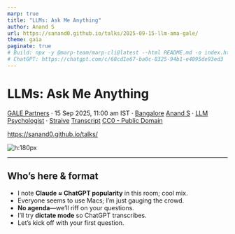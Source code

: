 ```yaml
---
marp: true
title: "LLMs: Ask Me Anything"
author: Anand S
url: https://sanand0.github.io/talks/2025-09-15-llm-ama-gale/
theme: gaia
paginate: true
# Build: npx -y @marp-team/marp-cli@latest --html README.md -o index.html
# ChatGPT: https://chatgpt.com/c/68cd1e67-ba0c-8325-94b1-e4895de93ed3
---
```


<style>
transcript { display: none; }
</style>

# LLMs: Ask Me Anything

[GALE Partners](https://www.gale.agency) · 15 Sep 2025, 11:00 am IST · [Bangalore](https://maps.app.goo.gl/gkfEuArBEHLwjr8K6)
[Anand S](https://s-anand.net/) · [LLM Psychologist](https://www.linkedin.com/in/sanand0/) · [Straive](https://straive.com/)
[Transcript](https://github.com/sanand0/talks/blob/main/2025-09-15-llm-ama-gale/README.md)
[CC0 - Public Domain](https://creativecommons.org/publicdomain/zero/1.0/)

https://sanand0.github.io/talks/

![h:180px](https://api.qrserver.com/v1/create-qr-code/?size=150x150&data=https://sanand0.github.io/talks/2025-09-15-llm-ama-gale/)

---

## Who’s here & format

- I note **Claude ≈ ChatGPT popularity** in this room; cool mix.
- Everyone seems to use Macs; I’m just gauging the crowd.
- **No agenda**—we’ll riff on your questions.
- I’ll try **dictate mode** so ChatGPT transcribes.
- Let’s kick off with your first question.

<transcript>
I am surprised that there are about as many people

<transcript>

I am surprised that there are about as many people who prefer Claude.ai as ChatGPT. It's nice to see that.

How many of you do not use a Mac? Okay, I see no hands. All right, I am just trying to gauge who I am talking to.

We don't have an agenda. We can talk about absolutely anything that we want. And since that is the case, might as well start with stuff that you are interested in. So why don't we go ahead and have a few questions, which I will probably ask ChatGPT to transcribe for me, rather than me. Let's give it a dictate mode.

**Host**: So, the questions that you guys had put in a form, we have shortlisted some, and we would want you to answer. So I will start with the first question.

</transcript>

---

## How will AI evolve in 5-10 years?

- I **won’t predict 10 years**; I track the next 3 months.
- I see **entry-level roles shrinking** in AI-exposed jobs. (**Edit**: [Stanford/ADP][1] finds \~13% decline for ages 22–25.)
- I stress **price–performance freefall**; near-par quality far cheaper. (**Edit**: Apples-to-apples isn’t 1000×) ([Reasoning Engine][2])
- **Frontier shifts fast**; smarter models unlock new tasks. (**Edit**: Arena ranks show Gemini 2.5 Pro leading; Flash ranks lower.) ([LMArena][3])
- I quipped **“Europe is banning AI.”** (**Edit**: EU AI Act regulates; bans only narrow “unacceptable-risk” uses.) ([CBS News][4])

<transcript>

**Question**: How do you see AI evolving over the next 5 to 10 years? What opportunities are there that you are seeing?

**Answer**: I have no idea. I can tell you how I am seeing AI evolving over the next three months. I can tell you how AI has evolved over the last few months. **That in itself seems to be news to me.**

**We are seeing finally some concrete evidence that entry-level jobs in roles that... something that AI can replace are decreasing.** So there is a job impact for entry-level areas that AI can automate. Fine. And this is after several years of AI promising that this sort of thing is coming. This is at least in the US. So that is real.

The models have been becoming better and faster. To give you a sense of how much that better and faster is, the two things that I look at are how good is the model and how cheap is the model. There was... the way we measure that is, let's start with how we measure the cost of a model. So out here, the X-axis, which I am not able to zoom into, is the number of dollars it takes for processing one million tokens. One million tokens is roughly all of the Harry Potter books put together. For a model like GPT-4, it costs $30. For a model like Gemini 1.5 Flash, it costs 3.8 cents. $30, $3, 30 cents, 3.8 cents. **Three orders of magnitude, 1000 times.**

And notice that the Y-axis is quality. I'll explain how that's measured, but if the Y-axis of Gemini 1.5 Flash is roughly the same as GPT-4... of course, one is an open model, one is a new model... but if they're roughly the same, **what it means is that I can more or less do the same things with a model that is 1000 times cheaper.** **Difference between a $1,000 budget and a million-dollar budget... For exactly the same thing. Where do you see that kind of order of magnitude difference?** Supposing somebody said, "I'm going to give you a car this month, Ferrari. It's going to cost you a million dollars," and then comes back a year later saying, "Now you can have this car for $1,000." **In which industry has this ever happened?** Keep that in mind.

And this progression, the way it's happened is, in May 2023, this is what the models looked like. There was GPT-3.5 Turbo, Claude Instant, Claude 1. And then new models kept coming up. GPT-4 was a leap. GPT-4 was a much higher quality model and could do things that otherwise you didn't even think they could do. And keep this quality jump in mind because **when the model becomes smarter, it starts being able to do new things that otherwise were not possible.** And when you can think that it could do these things... **Arguably, we still haven't figured out anywhere near what GPT-4 is capable of.** We're still exploring the fringe of what it can do.

And then other models started coming in where we had Claude 3 Opus which was actually even better model, albeit priced slightly more expensively. Claude 3 Haiku was a bit of a leap in the frontier. See the stuff in green are the models that are Pareto optimal. There is nothing that is both cheaper and better. If that's the case, there's no reason not to use these models. Why would I ever use, let's say Mistral 8x7B, when Claude 3 Haiku is both cheaper and faster?

The frontier keeps evolving, and Claude 3 Haiku was a big jump in that, but then we had smaller models like Gemma beating it. GPT-4o Mini was another big leap, much smaller and much faster at that price. And then over time, you had the DeepSeek models pushing that frontier a fair bit. And now we have, I guess, a smooth frontier. This is as of a few weeks ago with the Qwen models, GPT-5 being one of the better models in terms of quality. Gemini 1.5 Flash still occupying the frontier on inexpensive. But this is over less than two years, the kind of evaluation on the frontier.

AI has the other property that **it's a human-like intelligence and a scalable thing that I can deploy in thousands of computers or a million computers very easily. And that's something very hard to wrap our heads around.** We're still trying to figure out how and where to use it. People ask me questions all the time about anything, including what the future of AI is. My reaction is, I don't know, I'm going to ask ChatGPT and get back. Why don't you ask ChatGPT and get back? This is what used to happen in 2000. Google had just become the dominant search engine. People would ask me questions, and why are you asking me? Ask Google, that's what I'm going to do anyway. And for the next five, maybe even 10 years, often all I would do was do a Google search, copy the first few results, and send it. Initially, I tried sending them the Google search results page. That doesn't work as well. **For whatever reason, they felt that if I do that search and copy-paste the results, it is better than them seeing exactly the same thing.**

It's happening for ChatGPT also. I get into conversations. I was... in the beginning of the year, I had taken up a series of goals, actually. I've taken up 15 goals, and one of the goals was to co-present with an AI. And at the beginning of the year, I think it was January, I did co-present with ChatGPT. And the interesting thing was, whenever people realized that it was a response from ChatGPT, they'd say, "Oh, ChatGPT." Whenever I said practically the same thing, they said, "Oh, that's insightful." Not at all different.

When I talk to Andrew, who's the CEO of Stripe, I tried this experiment. I used all my brains and came up with stuff, and he said, "Maybe." When I would pose the same question to ChatGPT, I would have posed the question while I was thinking, so it comes up with reasonably good answers, and then I would read out the answers. "I like it, that's a very smart thing, I think we should always come back to you for more such bouncing off ideas." But you have as much access to ChatGPT as I do.

</transcript>

---

## Use AI (quietly)?

- I learned to **use AI—don’t announce it**; people judge differently.
- In my IITM course, **copying & ChatGPT are encouraged** to get the job done.
- I set **hard, collaborative exams**, even “hack it if you can.”
- **Few actually copied**; letting others copy improved the author’s work.
- Net: prioritize **outcomes over purity**; train collaboration.

<transcript>

After that, I learned, and I started telling people, "**Use AI. Don't tell people that you're using AI.**" You have several reasons for doing this. I'm just giving you one more reason to do this. You don't need to tell people you use AI, what is the problem? If they want you to use AI, they will tell you to use AI, or they use AI. What are you, the middleman for?

And despite this, people are not using AI. I run a course, "Tools in Data Science." This is something I run at IIT Madras. And here are the instructions for the course. This is all broadly related to where AI is going. So completing answering the question. But one of the instructions in this course is that **copying and ChatGPT are allowed and encouraged.** This instruction has been around for some time. You can copy from your friends and relatives. You can work in groups. You can use the internet. This includes the exams. You can use WhatsApp. You can use ChatGPT. You can use your notes, your friends, your pets, whatever you want. I have practically told them you can pay somebody to take the exam for you if you want. **Get the job done.**

Why? There are enough courses that teach ethics, there are enough courses that teach not copying, working by yourself, making sure you get the job done. And after having gone through all those courses, those people come to recruit and get recruited, come to my team, and then they say, "I will solve the problem all by myself. I will not ask for any help. If I get stuck, I will eat my own shorts and I will never ever make sure that I've copied from anyone." Get the job done. Just get the job done. I really don't care how you do it. If you can pay somebody to take your exam, come to my office, pay somebody to do your work for you, I don't care. My salary will be used the same. I don't care.

So this course is intended to teach people to get the job done. And for this, one of the things that I've been doing is making the exams harder and harder and harder and harder and harder. I copy-paste the question, put it into ChatGPT, see if it gives the answer. If it does, then I triple the number of questions. There is a remote online exam, 22 questions, 45 minutes. Each one of those questions is approximately a small research project. It is hopeless. The only way you can solve this is if you create a group of 30 people, each one gets to solve one problem, they all pretty much create the code to solve each of those problems, share it between themselves and submit it. There is no other way. There is only one other way to solve it. The other way is... and explicit instruction says that you can hack the exam. If you're smart enough to know how to hack it and I'm not smart enough to prevent it, then I pass.

Now, what exactly happened when I did this? Okay, quick guess. What percentage do you think copied from each other? How many people think it was more than 80%? About five hands, okay. How many people think at least half the people copied? Okay, about 20, okay. How many people think less than 30% copied? 5%. The 5% of people who think less than 30% copied are correct. This is what it looked like.

This one group submitted exactly the same answers, 100% exactly the same. They are all on one WhatsApp group. The person in green was the first person to submit. The people in... the person in yellow was the first copier or first follower or whatever you call it. The rest of them then subsequently copied. There are other smaller groups, so this is another smaller group that copied from each other, this is another smaller group that copied from each other. The vast majority of them, the ones in gray, neither copied nor allowed anyone to copy from them.

What does the performance of these students look like? The ones who did not copy nor allow anyone else to copy scored the worst, about this was about half the submissions. Those that were the first to copy... and here I've used a reasonably liberal interpretation of what copying means. Here code even approximately looks like the other person's code. You may not have copied but at least taken advice. So I set the threshold like this, meaning code is kind of similar, so maybe they took advice, I don't really know if they took advice, but there's a decent chance that at least they helped each other if not copied. And at that threshold, those that were the first to copy from someone else, they scored slightly higher. Those that copied late scored even higher. Understandably, you have more people to copy from, you say, "I like this style, I like that style. Oh, this thing worked for me, at least that worked for me." They just saw this. **The people that scored the highest were the ones who let others copy from them.**

And that's an interesting observation, because what that, I'm guessing means is somebody would have tried it and said, "Oh, but that didn't work for me." "Why? Oh, I see, okay, fine, you had this problem, let me fix that." "Oh, but it didn't give me such a good solution." "Oh, let me fix that." And you get all that feedback and start improving and before you know it, that person's solution improved. I'm guessing that's the mechanics that was happening behind the scenes.

But where I'm going with this, this was an aside, is that on the one hand, I'm saying AI is such a great thing, and all of you should use it more, you don't have to tell people that you're using it more, but I'm also saying that even after telling people they can do these things, we are well-trained. You've seen _3 Idiots_, right? The distinction between educated versus well-trained is something that would hit home. Something like that. We have a thousand things to use, this is one more thing that needs to get added to our life. So, **where do I see AI going? Nowhere... as long as people are around, it will be where it is.** It will come in, it will gently start seeping into our lives. What are we? Are we going to let AI disrupt our lives just because of somebody else's telling you? We will resist. How will we resist? We will bring in regulations, ban AI. The entire continent in Europe is doing that. We will start disrupting it with concerns around security and privacy. How many organizations do you think have... allow employees access to ChatGPT? You are one of the very few that I've spoken to. You are the only organization that I've spoken to that allows employees to access ChatGPT. It's almost a shock to me because I came very prepared with a long set of things that ChatGPT can allow you to do if you don't have access. And then you said you have access.

So we will put in all the roadblocks. In short, adoption of AI is very different from the technology of AI. **The technology of AI is going faster than jetskis. It is going faster than anything that I've seen. And I've seen a lot. The adoption of AI is going at a normal pace.** So in 5 to 10 years, it will be like 5 to 10 years after the internet. Lots of people will be using it: email, web access, a few e-commerce sites here and there, some job loss. The internet had its own share of job losses. Desktop publishing had its own share of job losses. It'll all be there, and then people will find different roles. That's all. Very long answer to the first question, but yeah.

</transcript>

---

## Non-technical adoption blockers?

- **Client bans & privacy fears** block usage—even on public-data tasks.
- Teams are **busy and risk-averse**; “don’t be guinea pigs.”
- Leaders demand **clear ROI**; POCs rarely cross into production.
- **Change inertia** is real; even trivial logins stall behavior.
- Executive **ownership nudges adoption**, but skills ramp lags.

<transcript>

**Question**: Here we go again. We have other questions as well. I think first you were talking about adoption. So from your experience, what are the biggest non-technical barriers to successful AI adoption?

**Answer**: What are the biggest non-technical barriers to successful AI adoption? I'm in the middle of a talk, so I don't really have much time to read your answer. So make sure that you give me a very concise list and the most important points that I should be talking about. But I want you to think a lot, do a lot of research. Make sure you find the most relevant points for Gale Partners, whose business is data science and technology in general. So keeping that in mind, give me a summarized list of points for this. Okay, it's thinking.

I don't like doing work. It's paying $20 a month for this. And some people have been paying $200 a month for this. But this is the problem, right? The screen is out there, it takes maybe two, three minutes to think, it comes up with good answers, but so usually to keep people entertained while this is thinking and this sort of a thing goes on in the background, let me share what I have seen, which will maybe even be lousy answers. But biggest non-technical barriers to successful AI adoption: clients, regulation, fear of the unknown, probably. Within our company, I said that when I was in Vietnam visiting our Hanoi office, I asked the team how many of you are using AI. One out of five projects were using AI. Why? For four out of the five, the clients had said, "Do not use AI in this project." Why? Because the data might go and get trained somewhere. But we are the only client that sends public data. One of the teams, their job was literally to scour public data and do outreach, and enter the data. It's all public data. "Oh, but we have to check with our AI team, we have to check with so and so." Fear and uncertainty, in short, is another of the biggest values.

For another team which had access, we were checking with them why they aren't using AI. The project manager very clearly said, "We have tried AI several times, didn't work. My team is busy. We don't want to be the guinea pigs." And different variations of the same. People are busy. Now figuring out how to learn something new takes up a lot of effort. Let me tell you how much effort. At home, we have one Amazon account, which is on my email ID. My wife does not have a separate Amazon account, which means that if there is any shopping to be done, it has to be on the Amazon equivalent in Singapore, which is Shopee. So if she needs to log in to Shopee, then she needs to log in through my Google account, which has single sign-on, and therefore I need to approve on it through my mobile. It's a pain, she needs to know, shop at all. Now how difficult is it to create a Shopee account with a Google account? The answer is one click. For the last three years since we moved to Singapore, she has not created an account. She would call me and tell me, "Put that thing." I am no better. In our bank account, her phone has the token for any payment that would go. How much effort is it to install that on my phone? Three years, I have not done that. **And I'm going out preaching to people, 'You should adopt AI.'**

Okay, this is a good part. No clear ROI. The good part is most CEOs are saying, "AI, AI, AI." And there's at least some ownership. I'm giving a talk next week to an organization, whose CEO was shown by another CEO how he could code by himself. So he started coding. Now he said, "All of you business leaders should start coding." The HR person said, "Anand, we want to talk. The objective of the talk is to satisfy the CEO saying, 'We have been taught how to code,' not necessarily that we should code." But here's the thing, somebody's pushing. 5% will learn, 10% will learn, at least get exposed. Ownership makes a difference.

Where is the ROI? Everybody's creating proofs of concepts. How much budget has this reduced? How many projects has this actually impacted? Show me the bottom line. And we started doing studies, we find that all of those are just barely going into production. We don't have anywhere near enough data to show the ROI. Wait, the project manager who said my team is not going to be the one who does these experiments, we are busy, is saying exactly the same thing: show me the ROI. And then tell it to the teams that will say show me the ROI in my kind of project. Then they'll say show me the ROI in my project. Doing a small POC, the usual objections. I'll let you read through the rest, you can read faster than I can narrate, but these are some of the common reasons they're saying.

</transcript>

---

## Off-the-shelf or custom?

- Default to **buy services**; self-hosting is costly/complex. (**Edit**: My study estimated 60–700× higher TCO at small scale.)
- **Run your own** only for data-sovereignty, air-gapped, or learning.
- **Fine-tuning** helped niche tasks briefly; **frontier caught up** in months.
- **Wait 3–12 months** unless you have unique, defensible data + budget.
- Expanding token windows can **obsolete bespoke hacks**.

<transcript>

**Question**: When do you prefer using off-the-shelf AI services versus building custom models, and why?

**Answer**: I put this on LinkedIn. **"If you run your own models, the cost... is approximately anywhere from 60 to 700 times higher."** Or it was in April, now I'm sure it's even more skewed. Why is that? GPUs are expensive. We absolutely do not have anywhere near the kind of scale to run GPUs. We absolutely don't have anywhere near the technical expertise to run them efficiently. So from a cost perspective, it never makes sense to run your own models. I think I'm running part of my talk shortly. If I'm not going to run my own model, I obviously cannot run my own trained model in many situations.

So when does it make sense to run your own model? If you cannot send your data to an existing model. You're a government running government secrets, doing STR analysis, you just feel that this stuff you don't want to send to any model. You are a corporate whose data is so secure that you run your own cloud, you don't even use Google or Amazon, fair enough. You're a hospital emergency room that, forget these, the only infrastructure that exists inside the emergency room is airlocked and can be on 10 devices. These are real situations. Okay. And or you are an institute, a software company, or a research university that is trying to learn or teach how to train models. These are valid use cases for spending 60 to 700 times more money, not otherwise.

Training your own model, when do you train your own model? We tried training our own model for Dutch technical term translations. The problem is when translating research papers into Dutch, the technical terms were very badly translated. So much so that they get translated with hyphenation. There is a convention to do the hyphenation, and we're getting both the hyphens and checks at the right spot. Plus a lot with professional quality LLMs were not very capable of doing that. So we got training data, we pushed it into... Gemini had the capability to train models, OpenAI has the capability to train models. We took the training data set, trained the models. Cost us a certain amount of money, not too much. And the time, when I say not too much, I mean it's only 10 times more, not 60 or 700 times more. And the results were 5% better, 10% better. We were about to go live. Six months later, the model itself started doing good hyphenation properly.

Another case, we were converting XML to a different XML format. Problem is the input XML is massive, the output XML is massive, the token size of the models was not large enough. So we did another three-month project: January, February, March, and got it to the stage where it kind of could get some improvement. April, GPT-4.1 was released and the entire XML would fit. Three-month project gone down the drain. So what we've learned is, **if you know for sure that there is some data that you have that nobody else will ever have, and that data does not have any similar substitutes, cannot be synthetically generated, and there's a client who has a ton of money who's willing to pay for it, then train. Else, wait for 3 months to a year.**

</transcript>

---

## Biggest paid-media risk?

- **Platform automation may disintermediate agencies** and squeeze margins.
- **AI overviews likely reduce clicks**; evidence is mixed, publishers report hits. ([World Health Organization][5])
- Shift from SEO to **LLM-optimization (AIO)** changes distribution. ([CDC][6])
- **Assistant-mediated commerce** will move purchases inside assistants.
- So: **own data, SQL, experimentation**, not just decks.

<transcript>

**Question**: What's the biggest AI risk in paid media that brands are not thinking about today?

**Answer**: I'll let you read through the rest. You can read faster than I can narrate. But these are some of the common reasons they're saying.

While we wait for this, let's go back. What are marketers likely missing? **The biggest blindside isn't in terms of pixels. It's AI platforms taking over your audience, your agency role, and your reason for existence... The problem is not that digital marketers are missing stuff. The problem is there are no more digital marketers** whether they belong to your company or any other company.

So what should we do? Brush up your SQL more than your presentation skills. It may take some time maybe, but that is the reality. The thing is, there are constraints that any organization operates under. You have a set of customers. You have to do what you can, delivering to those customers. We are in the same space. Now within that constraint, we are operating in a regulated industry, every industry has its set of regulations. We have processes that work around those regulations. Some new company will come in and say, "Look, I can do 60% of this at 0.0006% of the cost." And there'll be a few people that shift. That's exactly how Google took over the bulk of advertising. That is probably the biggest risk. That apart, there are a bunch of these, let's say AI answers squeezing your distribution and attribution. So the fact that AI overviews are anyway not going to be sending people to the platform means that you know there's a certain amount of LLM optimization instead of search engine optimization. Now how does one monetize that is something that organizations are thinking about. Cloudflare seems to be at the forefront of thinking about how we can actually monetize something even though it goes to the LLM. Assistant mediated in-app commerce, yes. Where we buy will change completely, what kind of technologies do we have to deal with that? I think that's a good one. Platform automation disintermediating agencies. This is clearly the biggest one. I'm not going to go through the list. A different question will probably give you better answers, but I am entirely convinced that this is the biggest one.

</transcript>

---

## Will AI erode self? Bias?

- **Yes—it already happens.** We’ve long outsourced judgment to tech.
- **Bias via AI** echoes **search-engine era** worries; benefits still won. ([roadsafetyngos.org][7])
- I used **“10,000 road deaths/day.”** (**Edit**: WHO ≈ **1.19M/year ≈ 3,260/day**, not 10,000.)&#x20;
- We already **live by machines** (calendars); AI is the next one.
- Convenience wins; **we adapt**.

<transcript>

**Question**: Can we lose our sense of self because we are always asking AI for everything?

**Answer**: **Yes. And it's already happened. We've always done that.**

**Question**: As an extension... do you believe that we are going to be very biased because of what AI is probably going to be telling us?

**Answer**: **Of course. And it's already been happening. 20 years ago, AI was replaced by Google.** And this is exactly the question people would ask. The internet has anybody can write anything there. Can we trust anything? How do we rely on it? And then Google started making it so convenient that people said, "Oh, but can you rely on what the links that Google are pointing to are saying?" And yet we are. And we see the problems that are coming out. Fake news being just one example, but we still are. Because the benefits outweigh the costs.

I was at a PyCon talk yesterday where one of the keynote speakers said, "Imagine if, 100 years ago, or even now, somebody came and said, 'I'm going to give you something magical that will improve employability, that will improve mobility, that will improve, that will dramatically reduce social divides, that will significantly increase the salaries of the vast majority of people, that will improve the economy by 20-25%, but it will end up maybe killing 10,000 people a day.'" Would you go for that? And most people that are posed with this question say, "10,000 people a day? Every day? Are you kidding? No, there's no way we will go for it." These are automobiles. **We've accepted it. Yes, we think 10,000 people a day is worth it.**

I'm surprised at how much we are willing to give up for convenience. Maybe not surprise, maybe I'm a good participant. So there was a time when we would say, "I need to have my own freedom." And then factory said, "We will give you salaries, but you have to work 9 to 5." Kids when they get into school, that regimentation is pretty tough to see. But that is the norm, and we're not that much better. My entire life is driven by a little calendar that tells me what I should do next. I even update my own calendar myself so that it can tell me what I should do next. How beautiful is that? People look at retired people and say, "We are slaves to machines." **It's already happened. This just happens to be a different machine.** Changing machines, nothing more than that, albeit a much smarter machine. I'm not seeing this as any different. I am loving the process. Because this is the one machine that I can feel good about myself as well. It'll say, "Oh, wonderful, that's such a brilliant idea. What you're thinking of is maybe reducing your intake to one meal a day for intermittent fasting, but it's a fantastically good weight loss. I think you're really clever to have come up with that." It almost said it, so it said exactly this, verbatim.

</transcript>

---

## What can’t AI do?

- I keep an **“impossibility list”** and strike items off often.
- I claimed **perfect text in images** via SeeDream. (**Edit**: Seedream 3.0 reports better typography; “perfect” is vendor-claimed/context-dependent.) ([Instagram][8])
- **Start simple**: install a top model and talk to it.
- **Forgive early failures**; don’t force adoption.
- It’s fine to **adopt late**; outcomes > timing.

<transcript>

**Question**: Here are some areas where you shouldn't use AI if you plan to keep your thinking sharp. Is there anything that AI cannot do?

**Answer**: I'll take the second question first. We don't know what all AI cannot do. That is roughly the same as saying, are there things that computers cannot do or are there things that the internet cannot do? Yes, maybe, but there are two problems with that framing, which is we don't yet know what they can do in the first place, and we don't yet know how we can predict what they will not be able to do in the future. So any answer also ends up being invalidated. I usually try to phrase the question slightly differently, which is what are things that I've tried that it failed at? Which is the impossibility list that I maintain. And that list is great to strike off of. So what was, for instance, on my impossibility list about eight months ago? It cannot draw cartoonish animals commercially. And then a whole bunch of models came up that completely invalidated it. It cannot create video, sorry, images with perfect text as of, even the model models tend to make a few errors, GPT-4, DALL-E and so on makes a few mistakes here and there. SeeDream which was released by one of the Chinese labs last Wednesday or Thursday, apparently is able to generate extremely intricate, detailed, almost photorealistic manuals with not a single mistake. So that's another one that's struck off my impossibility list. So I don't know what all it cannot do. I just keep trying, so it is just so detailed that is the list.

What should we use AI for if we are about to lose our sense of self? What's the starting point? The easiest starting point is to install ChatGPT or Gemini or Claude and start talking to it. Another starting point would be simply to listen to somebody who's crazy about AI and spend some time with them and ask how they are doing it. Maybe one of those things will stick. Third, forgive AI. Meaning, you try three things and it doesn't work. It's okay, let it be. Something else might work, might not work. Nobody is forcing you to use AI. And this is often a mistake I've seen people make, not this audience, forcing, and by force, I mean nudging very strongly. Hey, are you not using AI? I was talking to, I was implicitly with a whole bunch of projects like that that for checks or whatever. Nothing wrong with not using AI.

The reason I say that is not because I feel that statement in itself, but because it is the right statement to make to get people in. If somebody is worried that they are not using AI or somebody sees a competitor seeming that they are not using AI especially their social media channels are showing that I'm not using AI or that you feel forced in some way, pushed in any way, then when something doesn't work, your likelihood of trying it next time is lower. So what is a good way to start using AI? Not feeling worried that you're not using AI. It's perfectly fine. Society will move at its pace. I am no genius at that. In fact, my mobile adoption was pathetically late. My manager basically said, "Look, Anand, you are either going to get fired or you're going to buy a Nokia phone." I bought a Nokia phone. It's okay, nothing wrong.

</transcript>

---

## How to keep up with AI news?

- I **use AI to track AI**: scheduled curation across sources.
- The problem flips to **too much good content**.
- I **automate workflows**: transcripts → lessons → try-out lists → templates.
- I **let AI schedule/alert** and pre-fill evaluations.
- When overwhelmed, I **ask AI to raise execution capacity**.

<transcript>

**Question**: How do we keep up with AI because every day there's a new thing coming up, every day there's somebody who's presenting a different different view. How do you cut the noise and know because all of us have limited time. So how do you know what you should focus on when?

**Answer**: How do you keep up with AI when things are moving so fast? Use AI. Seriously, this is something that I'm not saying anymore to me, I'm preaching it to the choir here. So on ChatGPT, I have a scheduled task that goes through GitHub repositories, that goes through Hacker News, that goes through Simon Willison's blog posts, that goes through Ethan Mollick's tweets or sorry, posts on Twitter. A whole bunch of sources. I've also told it what I am interested in and what I'm not interested in. And I say give me a list. It's fantastic because it's reasonably curated for my interest. So I have now suddenly not short of high-quality content to read. Now problem number two starts. Now I have too much good content. Earlier I needed to put in effort to get good content. And it turns out that putting that effort was a good sleep breaker. Now I'm faced with a flood of good content. So my notes are exploding and I have a tasks list which has gone to 168 items or so, but 80% of these were created yesterday, that I need to update my AI coding rules with something, I need to form a habit of automated code review so that it auto reviews every single commit that I make, on and on and on and on. So now, and all of these are good validated things.

So how do I deal with this? I asked ChatGPT. Now I have too many things to do and these are all high-value stuff, so don't give me all this prioritization bullshit. I want to increase my execution capacity. How can we do this? And it gave me 10 ideas. One of them stuck a chord. It said, "Habitualize this and automate." Meaning, you shouldn't do stuff. The AI should do the work for you, and it should be triggered not by a human action, you had a real memory anyway. It should be entirely automated. Okay, that sounds like a good idea. So two weeks ago, one of the things that I did was every meeting that I go into, the transcript of that meeting gets auto-recorded and auto-summarized with a specific set of actions. For example, I was at the PyCon talk yesterday. Now in this talk, it auto-transcribed the talk. So the whole thing is available. Now I'm not going to read the transcript, I have a terrible memory. I'm going to have it read the transcript. And it came up with a set of lessons. And I also told it how to structure the lessons. Give me the top insights, a big useful and surprising. Give me things that I can try out as experiments. I also told it, "Put a star against the really high... really good ones, powerful ones so that I can filter for those." Now every meeting I go, I have an experience, which is again overwhelming. So I asked it, "What do I do?" It said, "Well, why don't you extract from those, filter for what is easy, what is automatable, and create another list?" So that is also now automated. Level three is a tryout list, which has for different discussions, all of the things that I had planned to try out, which I can filter for. Now this again becomes difficult. So I passed it to ChatGPT and said, "Is there some way I can automate all of this?" And for that, it said, "Okay."

It said, "See, all of your stuff falls into high-risk stuff where you want to create some media or a post that you want to publish or a demo that you want to create or a KPI that you want to play around with, a whole bunch of things." So what I can do is build a script that will scan your notes, put it into one of these categories, and then create a template for each one of those. So now I'm in the process of creating templates that will automate the execution of some of these. Now like blog post analysis at least giving the draft is relatively easy and I haven't gotten around to it yet. But this morning, one of the things that I was doing was creating a template that will automate tool evaluation. I keep checking out different things on the AI side, is it good, is it bad. So the prompt that I'm currently using for this is...

Here's my prompt. Evaluate a particular technology against some criteria. There are a bunch of guardrails. The things that I asked it to evaluate might be techniques, command-line tools, libraries, frameworks. These are my preferences, evaluate based on these preferences, blah blah blah. And I tried it on three tools. Rubbish, giving me too much detail. So now I have to iterate on this prompt and figure it out. But here is the thing, now my workflow is AI finds stuff, AI filters stuff, AI collates it, AI converts it into an executable template, and in a few of these cases, the AI does the job by itself. I have it schedule my calendar automatically, saying here are... here is how I, for instance, because I tend to forget meetings a lot, here's my process for scheduling. Set up alarms one minute before the following times: 3 p.m., 3:30 p.m., and 4:30 p.m. And then the painful wait... Oh no, it's not speaking because I disabled the speaker, but it scheduled the alarms. That's pretty much it. I said speaking to AI is almost part of my existence and the one thing that I should take away, I'm repeating that. But in short, when you feel overwhelmed, use AI. Actually, you can remove the "when you feel overwhelmed," at least you can remove the "when you feel overwhelmed." When you have a question, ask AI.

</transcript>

---

## Spot problems & ideate?

- We often **miss that we need help**, not just tools.
- I **feed life logs** and ask for optimizations + wild ideas.
- My **ideator** combines notes into **big, non-obvious concepts**.
- I cited **LLMs topping JEE**. (**Edit**: No official evidence of AIR-1; benchmarks show mixed results.) ([Stanford Digital Economy Lab][1])
- I **rate ideas** and throttle usage to avoid overwhelm.

<transcript>

But here is the problem. There are two things that we don't often recognize. One, that we should ask AI. That is obvious. The second is that we even have a problem. Very often, we don't even realize that I'm in this situation, I need help. Even the most attuned of us find it difficult to recognize that there are opportunities for us to receive help, especially with technology like AI that we don't even know what all it can help with. Again, we know one knows what all it can help with. There I'm finding two things useful. One, passing it all of my life info. I don't know where I have a problem, but you are smart, maybe you can figure out where I can optimize stuff. Second, hallucinations, which is a synonym for creativity, and that is wonderful. You can ask it for creative solutions. Go crazy. So I have an ideator tool. And I'm finding that my job as an innovator is now securely dead. All I have to do is go to this ideator, which takes my extensive notes. Keep in mind that my notes increasingly are not just what I have typed, but it's transcripts as well. So in a sense, LLM-generated data. And it randomly picks up a couple of things, or I can search for something. So let's say I want to take something that I have learned and combine it with good questions to ask.

Here are two ideas. Last year, LLMs were able to solve JEE problems and ended up becoming all-India rank one. Here's something else from prioritization, start with why. Can I convert this into a business idea? A strategic business plan? And generate an ID. What this does is it takes those two, simply copies it into ChatGPT. And I'll play this and then talk about it. It says, "You are a radical concept synthesizer hired from some human experts." I have no idea if it helps or hurts, but generates some big, useful, non-obvious idea that's aligned to the two things that I told you. Here are the two things that I tell it, and I give it some instructions. You saw how I was researching with different kinds of prompts and what works and so on. So some of this seems to work reasonably well. Come up with five ideas. And I tell it ways in which it should be creative. And then score in this particular way with the top score, and then tell me what's the top insight, what I should create, blah blah blah. I've run this about 15 times over the course of the last two months. Why only 15 times over two months? Because every time it gives me an idea, it blows my mind. And then at least an hour is gone. Because just... okay, I have to do this, I have to do this. So I've been really limiting myself from the use of this. Not because these ideas are all necessarily good. I just get overwhelmed easily. And some amount of practice, skepticism, say, okay, this is a good idea. Let this become a $50,000 business. Let this become a $5 million business. We should all just elevate ourselves to that level. It'll take time. We are not that fast. But it's still thinking. But yeah, this, the whole theme of ideation is another possibility.

</transcript>

---

## Vibe coding in production?

- Treat AI like **adding junior devs**; gains vary by task.
- **Brooks’s Law**: adding people to a late project **makes it later**.
- Choose **where AI fits**: gen code, tests, reviews, docs, specs.
- Keep **classic PM discipline**: trust only delivered, validated work.
- Rule of thumb: **use AI more for validation than generation**.

<transcript>

**Question**: I have a question regarding the adoption of 'vibe coding' in teams or projects or any implementations that we are doing. Let's say we ask some tasks to be done, we have ChatGPT and other tools to get the code, and then they go over it, code it, push the code, and then that gets deployed and it works too. But when it comes to a productionized thing, that is where they will start experiencing the problems where they cannot debug it or debug it very well. So rather than reducing our efforts and then getting the things done, there are many cases where it impacts our delivery in those zones. How do we manage these sort of situations?

**Answer**: Vibe coding versus AI coding, the difference being in vibe coding, we don't even look at the code. In AI coding, we are using AI as an assistant. **The ability for AI to improve our productivity can roughly be equated to adding a few junior developers to the team.** Now, let me rephrase that question. We added a few junior developers and we find that when they work, works into production, it's not actually passing. And therefore, adding people to the team has actually made the project slower. What do we do?

Read the 1970 book by Fred Brooks, _The Mythical Man-Month_, in which one of the key learnings was, **adding people to a late project makes it even more late.** So this is not new.

What we're finding is that we don't really know the mix of people to put into the team or the mix of AI capabilities to bring to the team. Do we use it for code reviews? Do we use it for code generation? Do we use it for generating test cases or do we use it for generating functionality? Is it better at generating the front end or is it better at generating the back end? Should we generate synthetic data or should we generate requirement specs? Should we have it generate documentation automatically or should we have it review the documentation that we have put into the code? All of these are different ways in which we can apply AI to a software project. We haven't yet gotten enough experience to know what is a better answer for a given project, nor has the ecosystem been stable enough that what we learned three months ago remains valid today. These are real-world sources.

How should we deal with it? Classic project management principles. This does not change since the 70s, which is, don't trust anything unless it has been delivered. Validate, cross-check. What happens is the client-facing teams say, "This has to be done much faster." The inside developer says, "I have gone from 1x to 10x more productive." Therefore, the project manager in the middle says, "Okay, I don't trust 10x, but 2x?" So I'll reduce the project budget and half. Not just for the development, but also for QA, for documentation, for the requirements, the whole thing. And it ends up breaking. So the developer finds that the first project actually works, gets really motivated because they're able to integrate it into user templates in roughly a promised time which is dramatically faster. And now all the rest of the timeline is a grid. How do you find more projects like this? That particular project might work because it's getting stuck. The second project, the code itself is not going that fast. The second person has not learned how to use AI as effectively as the first one, or the circumstances of the second project are different from that of the first. It's exactly the same as when any new technology takes over. Most of the new technologies were promising 30% improvement, 40% improvement. Here, people are seeing, in some cases, 100x improvement. And in some cases, a 2x, 3x slowdown.

**How you solve for it is a classic organizational management and change management problem that is... but the broad rule of thumb that I would say is, focus more on using AI for validation than generation.**

</transcript>

---

# LLMs: Ask me Anything

[GALE Partners](https://www.gale.agency) · 15 Sep 2025, 11:00 am IST · [Bangalore](https://maps.app.goo.gl/gkfEuArBEHLwjr8K6)
[Anand S](https://s-anand.net/) · [LLM Psychologist](https://www.linkedin.com/in/sanand0/) · [Straive](https://straive.com/)
[Transcript](https://github.com/sanand0/talks/2025-09-15-llm-ama-gale/blob/main/README.md)
[CC0 - Public Domain](https://creativecommons.org/publicdomain/zero/1.0/)

https://sanand0.github.io/talks/

![h:180px](https://api.qrserver.com/v1/create-qr-code/?size=150x150&data=https://sanand0.github.io/talks/2025-09-15-llm-ama-gale/)

---

## Quiz

1. Compute the _input-token_ cost ratio between the highest ELO OpenAI & Gemini models. ([LMArena][3])
2. Cite 2 evidences for AI Overviews’ impact on click-through, and explain why their conclusions differ. ([Search Engine Roundtable][26])
3. Given Stanford/ADP findings on early-career employment in AI-exposed roles, design a mitigation plan for graduate hiring. ([Axios][11])
4. Outline a project workflow where _generation_ assistants help without raising defect risk. Reference a study. ([arXiv][22])
5. List three AI practices the EU AI Act prohibits and one “high-risk” use that is regulated but permitted. ([Artificial Intelligence Act EU][27])

---

## Errata

- **“Entry-level jobs are decreasing (US)”** — Directionally supported, but the magnitude varies by method. Stanford/ADP research finds 13–16% declines for ages 22–25 in AI-exposed roles since late-2022; not a general collapse across all entry-level work. ([Axios][11])
- **“1000× cheaper: GPT-4 vs Gemini 1.5 Flash”** — Ballpark overstates today’s gap. OpenAI’s original GPT-4 input was \~\$30/1M tokens (Mar 2023); Gemini 1.5 Flash (Sep 2025) lists \~\$0.075/1M input tokens. That’s \~400× on inputs (not 1000×), and outputs price differently. ([OpenAI][12])
- **“Gemini 1.5 Flash ≈ GPT-4 quality”** — Current open benchmarks place top models (e.g., Gemini 2.5 Pro) above Flash; Flash targets low-cost throughput, not state-of-the-art quality. ([LMArena][13])
- **“Europe is banning AI”** — Inaccurate. The EU AI Act bans _specific unacceptable-risk uses_ (e.g., untargeted facial scraping, some emotion inference) and regulates high-risk systems; it does not ban AI broadly. ([European Parliament][14])
- **“Self-hosting is 60–700× costlier than API”** — This was published as a cost study by the speaker; it’s a useful heuristic but depends on scale, utilization, and engineering maturity. Treat as scenario-specific, not universal. ([Binadox][15])
- **“AI Overviews will squeeze distribution/attribution”** — Substantiated for many publishers (lower CTR/zero-click rise), though effects vary by query type and study design. Some datasets show severe drops; others show modest or mixed impacts. ([Digiday][16])
- **“Cars kill \~10,000/day (analogy)”** — Overstated. WHO estimates \~1.19M road deaths/year (\~3.3k/day).
- **“LLMs topped JEE (AIR-1)”** — No official evidence. Media references describe mock-test style results; not an authenticated exam ranking. ([The Verge][17])
- **“SeeDream renders perfect text in images”** — Early tech reports show strong typography, but “perfect” is too strong; empirical evaluations are still emerging. ([Binary Verse AI][18])
- **“Adding AI is like adding juniors; late projects slip”** — The analogy aligns with Brooks’ Law; the maxim is well-established in software engineering. ([WIRED][19])

---

## Counterpoints

- **Adoption pace vs. tech pace** — While many firms pilot without enterprise-level EBIT impact yet, surveys show rapid production use and active risk mitigation; leadership and operating-model rewiring—not user hesitation alone—often constrain ROI. ([McKinsey & Company][20])
- **“Don’t tell people you use AI”** — In regulated sectors and client work, disclosure and auditability are becoming table stakes (EU AI Act literacy and governance duties, model provenance). Silence can create compliance risk. ([Orrick][21])
- **Validation > generation** — Strong case for validation, but controlled studies show material productivity gains from _generation_ tools (e.g., Copilot \~55% faster) with some evidence of quality improvements—when paired with reviews and guardrails. ([arXiv][22])
- **Entry-level displacement is uniform** — Labor effects are heterogeneous; AI often _complements_ human skills, raising demand for teamwork/communication while reducing demand for some routine tasks. Reskilling shifts outcomes. ([arXiv][23])
- **Traffic squeeze is total** — AI platforms now send some _new_ referral traffic (e.g., from chatbots), and impact varies by intent. Strategy should adapt (LLMO/GEO), not assume blanket decline. ([Digiday][24])

---

## Feedback

- **Calibrate claims**: Replace hyperbole with numbers + source/date on-slide (e.g., “WHO 2023: 1.19M/yr (\~3.3k/day)”), and label **Observation / Estimate / Speculation** to avoid confusion.
- **Anchor each section with 1 slide**: Audience’s **exact question** (≤6 words), **3–5 answers**, **1 action** (“Do now”)—then move on; keeps flow tight and outcomes clear.
- **Show, don’t tell, the frontier**: Keep a live, zoomable price/quality sheet (QR link) and a static backup chart; avoid “can’t zoom” moments and make comparisons apples-to-apples (input vs. output tokens).
- **Disclose constraints tactically**: When saying “use AI, don’t tell,” add when disclosure is required (client/regulatory contexts) and show a **minimal audit trail** template to keep trust.
- **Use micro-demos over anecdotes**: 60–120s live runs (e.g., “validation > generation” harness, model-switch cost calc) beat stories and make takeaways replicable.

[1]: https://digitaleconomy.stanford.edu/publications/canaries-in-the-coal-mine/ "Canaries in the Coal Mine? Six Facts about the Recent ..."
[2]: https://reasoningengine.ai/p/llms-price-reduction-timeline "LLMs price reduction timeline - by Rogerio Chaves"
[3]: https://lmarena.ai/leaderboard "Leaderboard Overview"
[4]: https://www.cbsnews.com/news/ai-jobs-layoffs-us-2025/ "AI is leading to thousands of job losses, report finds - CBS News"
[5]: https://www.who.int/teams/social-determinants-of-health/safety-and-mobility/global-status-report-on-road-safety-2023 "Global status report on road safety 2023"
[6]: https://www.cdc.gov/transportation-safety/global/index.html "Global Road Safety"
[7]: https://www.roadsafetyngos.org/wp-content/uploads/2024/01/GSRRS-2023-launch-1.pdf "Global Status Report on Road Safety 2023"
[8]: https://www.instagram.com/reel/DOf2lB9D8Y3/ "China's AI Image Generation Tool: A Game-Changer for ..."
[11]: https://www.axios.com/2025/08/26/ai-entry-level-jobs "AI is already taking jobs away from entry-level workers"
[12]: https://openai.com/index/gpt-4-research/ "GPT-4"
[13]: https://lmarena.ai/leaderboard "Leaderboard Overview"
[14]: https://www.europarl.europa.eu/news/en/press-room/20240308IPR19015/artificial-intelligence-act-meps-adopt-landmark-law "Artificial Intelligence Act: MEPs adopt landmark law | News"
[15]: https://www.binadox.com/blog/llm-api-pricing-comparison-2025-complete-cost-analysis-guide/ "LLM API Pricing Comparison 2025: Complete Cost ..."
[16]: https://digiday.com/media/google-ai-overviews-linked-to-25-drop-in-publisher-referral-traffic-new-data-shows/ "Google AI Overviews linked to 25% drop in publisher ..."
[17]: https://www.theverge.com/news/647896/openai-chatgpt-gpt-4-1-mini-nano-launch-availability "OpenAI debuts its GPT-4.1 flagship AI model"
[18]: https://binaryverseai.com/llm-math-benchmark-performance-2025/ "LLM Math Benchmark: Stunning 2025 Results You Need To See"
[19]: https://www.wired.com/2010/07/ff-fred-brooks "Master Planner: Fred Brooks Shows How to Design Anything"
[20]: https://www.mckinsey.com/~/media/mckinsey/business%20functions/quantumblack/our%20insights/the%20state%20of%20ai/2025/the-state-of-ai-how-organizations-are-rewiring-to-capture-value_final.pdf "The state of AI"
[21]: https://www.orrick.com/en/Insights/2025/04/EU-Commission-Publishes-Guidelines-on-the-Prohibited-AI-Practices-under-the-AI-Act "EU Commission Publishes Guidelines on the Prohibited AI ..."
[22]: https://arxiv.org/abs/2302.06590 "The Impact of AI on Developer Productivity: Evidence from GitHub Copilot"
[23]: https://arxiv.org/abs/2412.19754 "Complement or substitute? How AI increases the demand for human skills"
[24]: https://digiday.com/media/in-graphic-detail-ai-platforms-are-driving-more-traffic-but-not-enough-to-offset-zero-click-search/ "AI is driving more traffic, but not offsetting 'zero-click' search"
[25]: https://www.similarweb.com/blog/marketing/seo/most-used-ai/ "Top AI Tools by Web and App Usage (August 2025 Data)"
[26]: https://www.seroundtable.com/similarweb-google-zero-click-search-growth-39706.html "Similarweb: No Clicks From Google Grew From 56% to 69 ..."
[27]: https://artificialintelligenceact.eu/article/5/ "Article 5: Prohibited AI Practices | EU Artificial Intelligence Act"
